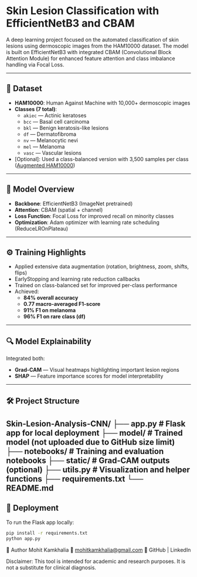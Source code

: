 # Skin Lesion Classification with EfficientNetB3 and CBAM

A deep learning project focused on the automated classification of skin lesions using dermoscopic images from the HAM10000 dataset. The model is built on EfficientNetB3 with integrated CBAM (Convolutional Block Attention Module) for enhanced feature attention and class imbalance handling via Focal Loss.

---

## 📁 Dataset

- **HAM10000**: Human Against Machine with 10,000+ dermoscopic images
- **Classes (7 total)**:
  - `akiec` — Actinic keratoses
  - `bcc` — Basal cell carcinoma
  - `bkl` — Benign keratosis-like lesions
  - `df` — Dermatofibroma
  - `nv` — Melanocytic nevi
  - `mel` — Melanoma
  - `vasc` — Vascular lesions
- [Optional]: Used a class-balanced version with 3,500 samples per class ([Augmented HAM10000](https://www.kaggle.com/datasets/aranyasaha/augmented-ham10000-3500-image-per-class))

---

## 🧠 Model Overview

- **Backbone**: EfficientNetB3 (ImageNet pretrained)
- **Attention**: CBAM (spatial + channel)
- **Loss Function**: Focal Loss for improved recall on minority classes
- **Optimization**: Adam optimizer with learning rate scheduling (ReduceLROnPlateau)

---

## ⚙️ Training Highlights

- Applied extensive data augmentation (rotation, brightness, zoom, shifts, flips)
- EarlyStopping and learning rate reduction callbacks
- Trained on class-balanced set for improved per-class performance
- Achieved:
  - **84% overall accuracy**
  - **0.77 macro-averaged F1-score**
  - **91% F1 on melanoma**
  - **96% F1 on rare class (df)**

---

## 🔍 Model Explainability

Integrated both:
- **Grad-CAM** — Visual heatmaps highlighting important lesion regions
- **SHAP** — Feature importance scores for model interpretability

---

## 🛠️ Project Structure
Skin-Lesion-Analysis-CNN/
├── app.py # Flask app for local deployment
├── model/ # Trained model (not uploaded due to GitHub size limit)
├── notebooks/ # Training and evaluation notebooks
├── static/ # Grad-CAM outputs (optional)
├── utils.py # Visualization and helper functions
├── requirements.txt
└── README.md
---

## 🚀 Deployment

To run the Flask app locally:

```bash
pip install -r requirements.txt
python app.py
```
👤 Author
Mohit Kamkhalia
📧 mohitkamkhalia@gmail.com
🔗 GitHub | LinkedIn

Disclaimer: This tool is intended for academic and research purposes. It is not a substitute for clinical diagnosis.
